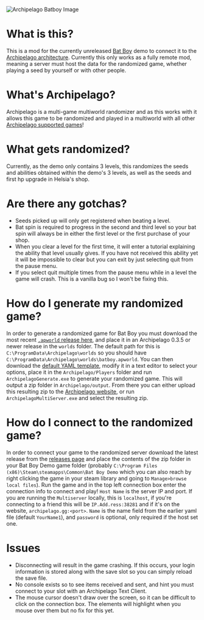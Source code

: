 ![Archipelago Batboy Image](/docs/BatBoy_AP_Logo_layered.png)
# What is this?
This is a mod for the currently unreleased [Bat Boy](https://store.steampowered.com/app/1709350/Bat_Boy/) demo to connect it to the
[Archipelago architecture](https://github.com/ArchipelagoMW/Archipelago). Currently this only works as a fully remote mod, meaning a server must host the data for the
randomized game, whether playing a seed by yourself or with other people.

# What's Archipelago?
Archipelago is a multi-game multiworld randomizer and as this works with it allows this game to be randomized and played in a multiworld with all other
[Archipelago supported games](https://archipelago.gg/games)!

# What gets randomized?
Currently, as the demo only contains 3 levels, this randomizes the seeds and abilities obtained within
the demo's 3 levels, as well as the seeds and first hp upgrade in Helsia's shop.

# Are there any gotchas?
* Seeds picked up will only get registered when beating a level.
* Bat spin is required to progress in the second and third level so your bat spin will always be in either the first level or the first purchase of your shop.
* When you clear a level for the first time, it will enter a tutorial explaining the ability that level usually gives.
If you have not received this ability yet it will be impossible to clear but you can exit by just selecting quit from the pause menu.
* If you select quit multiple times from the pause menu while in a level the game will crash. This is a vanilla bug
so I won't be fixing this.

# How do I generate my randomized game?
In order to generate a randomized game for Bat Boy you must download the most recent [`.apworld` release here](), and place it in an Archipelago 0.3.5 or newer
release in the `worlds` folder. The default path for this is `C:\ProgramData\Archipelago\worlds` so you should have `C:\ProgramData\Archipelago\worlds\batboy.apworld`.
You can then download the [default YAML template](), modify it in a text editor to select your options, place it in the `Archipelago/Players` folder and run
`ArchipelagoGenerate.exe` to generate your randomized game. This will output a zip folder in `Archipelago/output`. From there you can either upload this resulting
zip to the [Archipelago website](https://archipelago.gg/), or run `ArchipelagoMultiServer.exe` and select the resulting zip.

# How do I connect to the randomized game?
In order to connect your game to the randomized server download the latest release from the [releases page](/releases) and place the contents of the zip folder in your
Bat Boy Demo game folder (probably `C:\Program Files (x86)\Steam\steamapps\Common\Bat Boy Demo` which you can also reach by right clicking the game in
your steam library and going to `Manage>browse local files`). Run the game and in the top left connection box enter the connection info to connect and play! `Host Name` is the server IP and port.
If you are running the `Multiserver` locally, this is `localhost`, if you're connecting to a friend this will be `IP.Add.ress:38281` and if it's on the website,
`archipelago.gg:<port>`. `Name` is the name field from the earlier yaml file (default `YourName1`), and `password` is optional, only required if the host set one.

# Issues
* Disconnecting will result in the game crashing. If this occurs, your login information is stored along with the save slot so you can simply reload the save file.
* No console exists so to see items received and sent, and hint you must connect to your slot with an Archipelago Text Client.
* The mouse cursor doesn't draw over the screen, so it can be difficult to click on the connection box. The elements will highlight when you mouse over them but no fix for this yet.
